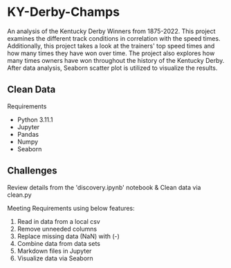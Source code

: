 # KY-Derby-Champs
An analysis of the Kentucky Derby Winners from 1875-2022. This project examines the different track conditions in correlation with the speed times. Additionally, this project takes a look at the trainers' top speed times and how many times they have won over time. The project also explores how many times owners have won throughout the history of the Kentucky Derby. After data analysis, Seaborn scatter plot is utilized to visualize the results.

## Clean Data

Requirements

- Python 3.11.1
- Jupyter
- Pandas
- Numpy
- Seaborn

## Challenges

Review details from the 'discovery.ipynb' notebook & Clean data via clean.py

Meeting Requirements using below features:
1. Read in data from a local csv
2. Remove unneeded columns 
3. Replace missing data (NaN) with (-)
4. Combine data from data sets 
5. Markdown files in Jupyter
6. Visualize data via Seaborn 

